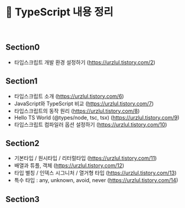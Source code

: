 # 📘 TypeScript 내용 정리  
<br>

## Section0
- 타입스크립트 개발 환경 설정하기 (https://urzlul.tistory.com/2)

## Section1
- 타입스크립트 소개 (https://urzlul.tistory.com/6)
- JavaScript와 TypeScript 비교 (https://urzlul.tistory.com/7)
- 타입스크립트의 동작 원리 (https://urzlul.tistory.com/8)
- Hello TS World (@types/node, tsc, tsx) (https://urzlul.tistory.com/9)
- 타입스크립트 컴파일러 옵션 설정하기 (https://urzlul.tistory.com/10)

## Section2
- 기본타입 / 원시타입 / 리터럴타입 (https://urzlul.tistory.com/11)
- 배열과 튜플, 객체 (https://urzlul.tistory.com/12)
- 타입 별칭 / 인덱스 시그니처 / 열거형 타입 (https://urzlul.tistory.com/13)
- 특수 타입 : any, unknown, avoid, never (https://urzlul.tistory.com/14)

## Section3
